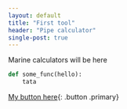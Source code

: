 ```yaml
---
layout: default  
title: "First tool"
header: "Pipe calculator"
single-post: true
---
```

Marine calculators will be here
```python
def some_func(hello):
    tata
```

[My button here](http://www.google.com){: .button .primary}